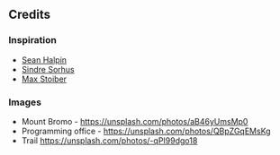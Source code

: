 

## Credits

### Inspiration

- [Sean Halpin](http://seanhalpin.io/)
- [Sindre Sorhus](https://sindresorhus.com/)
- [Max Stoiber](https://mxstbr.com/)

### Images

- Mount Bromo - https://unsplash.com/photos/aB46yUmsMp0
- Programming office - https://unsplash.com/photos/QBpZGqEMsKg
- Trail https://unsplash.com/photos/-qPI99dgo18
